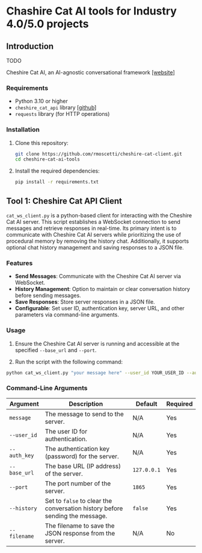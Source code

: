 # Chashire Cat AI tools for Industry 4.0/5.0 projects

## Introduction
TODO

Cheshire Cat AI, an AI-agnostic conversational framework [[website]](https://cheshire-cat-ai.github.io/docs/)

### Requirements

- Python 3.10 or higher
- `cheshire_cat_api` library [[github]](https://github.com/cheshire-cat-ai/api-client-py/tree/main)
- `requests` library (for HTTP operations)

### Installation

1. Clone this repository:
    ```bash
    git clone https://github.com/rmoscetti/cheshire-cat-client.git
    cd cheshire-cat-ai-tools
    ```

2. Install the required dependencies:
    ```bash
    pip install -r requirements.txt
    ```

## Tool 1: Cheshire Cat API Client

`cat_ws_client.py` is a python-based client for interacting with the Cheshire Cat AI server. This script establishes a WebSocket connection to send messages and retrieve responses in real-time. Its primary intent is to communicate with Cheshire Cat AI servers while prioritizing the use of procedural memory by removing the history chat. Additionally, it supports optional chat history management and saving responses to a JSON file.

### Features

- **Send Messages**: Communicate with the Cheshire Cat AI server via WebSocket.
- **History Management**: Option to maintain or clear conversation history before sending messages.
- **Save Responses**: Store server responses in a JSON file.
- **Configurable**: Set user ID, authentication key, server URL, and other parameters via command-line arguments.

### Usage

1. Ensure the Cheshire Cat AI server is running and accessible at the specified `--base_url` and `--port`.

2. Run the script with the following command:
```bash
python cat_ws_client.py "your message here" --user_id YOUR_USER_ID --auth_key YOUR_AUTH_KEY [OPTIONS]
```

### Command-Line Arguments

| Argument      | Description                                                     | Default    | Required |
|---------------|-----------------------------------------------------------------|------------|----------|
| `message`     | The message to send to the server.                | N/A        | Yes      |
| `--user_id`   | The user ID for authentication.                                | N/A        | Yes      |
| `--auth_key`  | The authentication key (password) for the server.            | N/A        | Yes      |
| `--base_url`  | The base URL (IP address) of the server.                       | `127.0.0.1`| Yes       |
| `--port`      | The port number of the server.                           | `1865`     | Yes       |
| `--history`   | Set to `false` to clear the conversation history before sending the message. | `false` | Yes       |
| `--filename`  | The filename to save the JSON response from the server.        | N/A        | No       |
